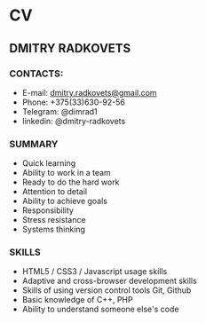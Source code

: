 # CV

## DMITRY RADKOVETS

### CONTACTS:
* E-mail: dmitry.radkovets@gmail.com
* Phone: +375(33)630-92-56
* Telegram: @dimrad1
* linkedin: @dmitry-radkovets

### SUMMARY 
* Quick learning
* Ability to work in a team
* Ready to do the hard work
* Attention to detail
* Ability to achieve goals
* Responsibility
* Stress resistance
* Systems thinking

### SKILLS
* HTML5 / CSS3 / Javascript usage skills
* Adaptive and cross-browser development skills
* Skills of using version control tools Git, Github
* Basic knowledge of C++, PHP
* Ability to understand someone else's code